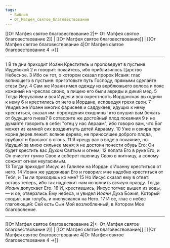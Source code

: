 ```yaml
---
tags:
  - Библия
  - От_Матфея_святое_благовествование
---
```

[[От Матфея святое благовествование 2|← От Матфея святое благовествование 2]] | [[От Матфея святое благовествование]] | [[От Матфея святое благовествование 4|От Матфея святое благовествование 4 →]]

---
1 В те дни приходит Иоанн Креститель и проповедует в пустыне Иудейской
2 и говорит: покайтесь, ибо приблизилось Царство Небесное.
3 Ибо он тот, о котором сказал пророк Исаия: глас вопиющего в пустыне: приготовьте путь Господу, прямыми сделайте стези Ему.
4 Сам же Иоанн имел одежду из верблюжьего волоса и пояс кожаный на чреслах своих, а пищею его были акриды и дикий мед.
5 Тогда Иерусалим и вся Иудея и вся окрестность Иорданская выходили к нему
6 и крестились от него в Иордане, исповедуя грехи свои.
7 Увидев же Иоанн многих фарисеев и саддукеев, идущих к нему креститься, сказал им: порождения ехиднины! кто внушил вам бежать от будущего гнева?
8 сотворите же достойный плод покаяния
9 и не думайте говорить в себе: "отец у нас Авраам", ибо говорю вам, что Бог может из камней сих воздвигнуть детей Аврааму.
10 Уже и секира при корне дерев лежит: всякое дерево, не приносящее доброго плода, срубают и бросают в огонь.
11 Я крещу вас в воде в покаяние, но Идущий за мною сильнее меня; я не достоин понести обувь Его; Он будет крестить вас Духом Святым и огнем;
12 лопата Его в руке Его, и Он очистит гумно Свое и соберет пшеницу Свою в житницу, а солому сожжет огнем неугасимым.<br>
13 Тогда приходит Иисус из Галилеи на Иордан к Иоанну креститься от него.
14 Иоанн же удерживал Его и говорил: мне надобно креститься от Тебя, и Ты ли приходишь ко мне?
15 Но Иисус сказал ему в ответ: оставь теперь, ибо так надлежит нам исполнить всякую правду. Тогда <I>Иоанн</I> допускает Его.
16 И, крестившись, Иисус тотчас вышел из воды, — и се, отверзлись Ему небеса, и увидел <I>Иоанн</I> Духа Божия, Который сходил, как голубь, и ниспускался на Него.
17 И се, глас с небес глаголющий: Сей есть Сын Мой возлюбленный, в Котором Мое благоволение.

---
[[От Матфея святое благовествование 2|← От Матфея святое благовествование 2]] | [[От Матфея святое благовествование]] | [[От Матфея святое благовествование 4|От Матфея святое благовествование 4 →]]